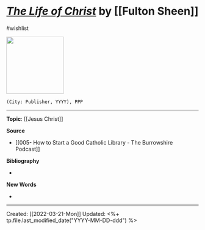 
# [*The Life of Christ*]() by [[Fulton Sheen]]
#wishlist

<img src="" width=150>

`(City: Publisher, YYYY), PPP`


--- 
**Topic**: [[Jesus Christ]]

**Source**
- [[005- How to Start a Good Catholic Library - The Burrowshire Podcast]]


**Bibliography**

- 

**New Words**

- 

---
Created: [[2022-03-21-Mon]]
Updated: <%+ tp.file.last_modified_date("YYYY-MM-DD-ddd") %>
